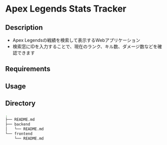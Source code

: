 # Apex Legends Stats Tracker
## Description
- Apex Legendsの戦績を検索して表示するWebアプリケーション
- 検索窓にIDを入力することで、現在のランク、キル数、ダメージ数などを確認できます

## Requirements

## Usage

## Directory
```bash
.
├── README.md
├── backend
│   └── README.md
└── frontend
    └── README.md
```